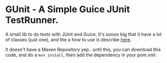 # GUnit - A Simple Guice JUnit TestRunner.

A small lib to do tests with JUnit and Guice. It's soooo big that it have a lot of classes (just one), and the a how to use is describe [here](http://caarlos0.github.com/code/2012/08/06/guice-and-junit).

It doesn't have a Maven Repository yep.. until this, you can download this code, and do a `mvn install`, then add the dependency in your pom.xml.
